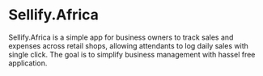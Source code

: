 # Sellify.Africa
 Sellify.Africa is a simple app for business owners to track sales and expenses across retail shops, allowing attendants to log daily sales with single click. The goal is to simplify business management with hassel free application.

